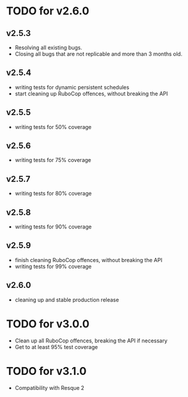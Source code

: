 TODO for v2.6.0
===============

v2.5.3
------
- Resolving all existing bugs. 
- Closing all bugs that are not replicable and more than 3 months old.

v2.5.4
------
- writing tests for dynamic persistent schedules
- start cleaning up RuboCop offences, without breaking the API

v2.5.5
------
- writing tests for 50% coverage

v2.5.6
------
- writing tests for 75% coverage

v2.5.7
------
- writing tests for 80% coverage

v2.5.8
------
- writing tests for 90% coverage

v2.5.9
------
- finish cleaning RuboCop offences, without breaking the API
- writing tests for 99% coverage

v2.6.0
------
- cleaning up and stable production release

TODO for v3.0.0
===============

- Clean up all RuboCop offences, breaking the API if necessary
- Get to at least 95% test coverage

TODO for v3.1.0
===============

- Compatibility with Resque 2
